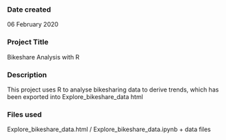 ### Date created
06 February 2020

### Project Title
Bikeshare Analysis with R

### Description
This project uses R to analyse bikesharing data to derive trends, which has been exported into Explore_bikeshare_data html

### Files used
Explore_bikeshare_data.html / Explore_bikeshare_data.ipynb + data files
